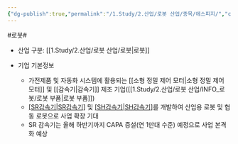 ```yaml
---
{"dg-publish":true,"permalink":"/1.Study/2.산업/로봇 산업/종목/에스피지/","created":"2024-11-20T21:02:28.074+09:00","updated":"2025-06-25T11:14:51.327+09:00"}
---
```


#로봇#

- 산업 구분: [[1.Study/2.산업/로봇 산업/로봇\|로봇]]


- 기업 기본정보
	-  가전제품 및 자동화 시스템에 활용되는 [[소형 정밀 제어 모터\|소형 정밀 제어 모터]] 및 [[감속기\|감속기]] 제조 기업([[1.Study/2.산업/로봇 산업/INFO_로봇/로봇 부품\|로봇 부품]])
	- [[SR감속기\|SR감속기]](중대형) 및 [[SH감속기\|SH감속기]](소형)를 개발하여 산업용 로봇 및 협동 로봇으로 사업 확장 기대
	-  SR 감속기는 올해 하반기까지 CAPA 증설(연 1만대 수준) 예정으로 사업 본격화 예상
